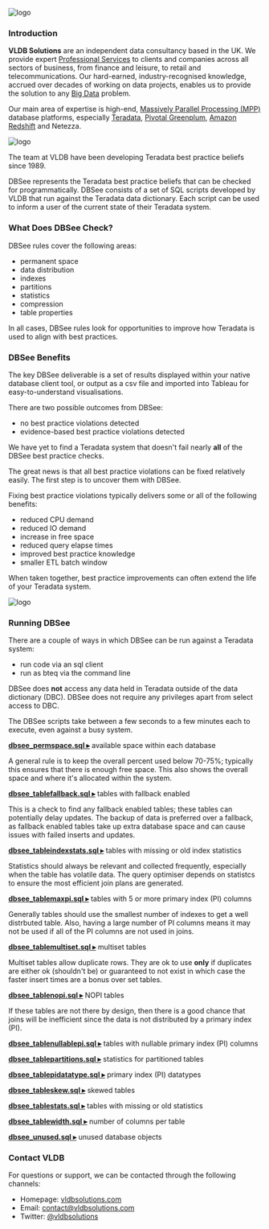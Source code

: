 ![logo](https://vldbsolutions.com/img/VLDB-logo.png)

### Introduction

**VLDB Solutions** are an independent data consultancy based in the UK. We provide expert [Professional Services](https://vldbsolutions.com/services/services.php) to clients and companies across all sectors of business, from finance and leisure, to retail and telecommunications. Our hard-earned, industry-recognised knowledge, accrued over decades of working on data projects, enables us to provide the solution to any [Big Data](https://vldbsolutions.com/glossary.php#bigdata) problem.

Our main area of expertise is high-end, [Massively Parallel Processing (MPP)](https://vldbsolutions.com/glossary.php#mpp) database platforms, especially [Teradata](https://vldbsolutions.com/technology/teradata.php), [Pivotal Greenplum](https://vldbsolutions.com/technology/greenplum.php), [Amazon Redshift](https://vldbsolutions.com/technology/amazon-redshift.php) and Netezza.

![logo](https://vldbsolutions.com/img/VLDB-DBSee.png)

The team at VLDB have been developing Teradata best practice beliefs since 1989.

DBSee represents the Teradata best practice beliefs that can be checked for programmatically. DBSee consists of a set of SQL scripts developed by VLDB that run against the Teradata data dictionary. Each script can be used to inform a user of the current state of their Teradata system.

### What Does DBSee Check?

DBSee rules cover the following areas:

* permanent space
* data distribution
* indexes
* partitions
* statistics
* compression
* table properties

In all cases, DBSee rules look for opportunities to improve how Teradata is used to align with best practices.

### DBSee Benefits

The key DBSee deliverable is a set of results displayed within your native database client tool, or output as a csv file and imported into Tableau for easy-to-understand visualisations.

There are two possible outcomes from DBSee:

* no best practice violations detected
* evidence-based best practice violations detected

We have yet to find a Teradata system that doesn't fail nearly **all** of the DBSee best practice checks.

The great news is that all best practice violations can be fixed relatively easily. The first step is to uncover them with DBSee.

Fixing best practice violations typically delivers some or all of the following benefits:

* reduced CPU demand
* reduced IO demand
* increase in free space
* reduced query elapse times
* improved best practice knowledge
* smaller ETL batch window

When taken together, best practice improvements can often extend the life of your Teradata system.

![logo](https://vldbsolutions.com/img/VLDB-DBSee-Tables.png)

### Running DBSee

There are a couple of ways in which DBSee can be run against a Teradata system:

* run code via an sql client 
* run as bteq via the command line 

DBSee does **not** access any data held in Teradata outside of the data dictionary (DBC). DBSee does not require any privileges apart from select access to DBC.

The DBSee scripts take between a few seconds to a few minutes each to execute, even against a busy system. 

[**dbsee_permspace.sql ▸**](https://github.com/VLDB-Solutions/DBSEE/blob/master/dbsee_permspace.sql) available space within each database

A general rule is to keep the overall percent used below 70-75%; typically this ensures that there is enough free space. This also shows the overall space and where it's allocated within the system. 

[**dbsee_tablefallback.sql ▸**](https://github.com/VLDB-Solutions/DBSEE/blob/master/dbsee_tablefallback.sql) tables with fallback enabled

This is a check to find any fallback enabled tables; these tables can potentially delay updates. The backup of data is preferred over a fallback, as fallback enabled tables take up extra database space and can cause issues with failed inserts and updates.

[**dbsee_tableindexstats.sql ▸**](https://github.com/VLDB-Solutions/DBSEE/blob/master/dbsee_tableindexstats.sql) tables with missing or old index statistics

Statistics should always be relevant and collected frequently, especially when the table has volatile data. The query optimiser depends on statistcs to ensure the most efficient join plans are generated. 

[**dbsee_tablemaxpi.sql ▸**](https://github.com/VLDB-Solutions/DBSEE/blob/master/dbsee_tablemaxpi.sql) tables with 5 or more primary index (PI) columns

Generally tables should use the smallest number of indexes to get a well distrbuted table. Also, having a large number of PI columns means it may not be used if all of the PI columns are not used in joins.

[**dbsee_tablemultiset.sql ▸**](https://github.com/VLDB-Solutions/DBSEE/blob/master/dbsee_tablemultiset.sql) multiset tables

Multiset tables allow duplicate rows. They are ok to use **only** if duplicates are either ok (shouldn't be) or guaranteed to not exist in which case the faster insert times are a bonus over set tables.

[**dbsee_tablenopi.sql ▸**](https://github.com/VLDB-Solutions/DBSEE/blob/master/dbsee_tablenopi.sql) NOPI tables

If these tables are not there by design, then there is a good chance that joins will be inefficient since the data is not distributed by a primary index (PI). 

[**dbsee_tablenullablepi.sql ▸**](https://github.com/VLDB-Solutions/DBSEE/blob/master/dbsee_tablenullablepi.sql) tables with nullable primary index (PI) columns

[**dbsee_tablepartitions.sql ▸**](https://github.com/VLDB-Solutions/DBSEE/blob/master/dbsee_tablepartitions.sql) statistics for partitioned tables

[**dbsee_tablepidatatype.sql ▸**](https://github.com/VLDB-Solutions/DBSEE/blob/master/dbsee_tablepidatatype.sql) primary index (PI) datatypes

[**dbsee_tableskew.sql ▸**](https://github.com/VLDB-Solutions/DBSEE/blob/master/dbsee_tableskew.sql) skewed tables

[**dbsee_tablestats.sql ▸**](https://github.com/VLDB-Solutions/DBSEE/blob/master/dbsee_tablestats.sql) tables with missing or old statistics

[**dbsee_tablewidth.sql ▸**](https://github.com/VLDB-Solutions/DBSEE/blob/master/dbsee_tablewidth.sql) number of columns per table

[**dbsee_unused.sql ▸**](https://github.com/VLDB-Solutions/DBSEE/blob/master/dbsee_unused.sql) unused database objects

### Contact VLDB

For questions or support, we can be contacted through the following channels:

* Homepage: [vldbsolutions.com](https://vldbsolutions.com/)  
* Email: contact@vldbsolutions.com
* Twitter: [@vldbsolutions](https://twitter.com/vldbsolutions)

